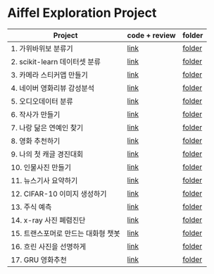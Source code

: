 # Aiffel Exploration Project

|Project|code + review|folder|
|-|-|-|
|1. 가위바위보 분류기 | [link](https://github.com/nameunji/aiffel_project/blob/main/exp/[E-01]rock_scissor_paper.ipynb) | [folder](https://github.com/nameunji/aiffel_project/tree/main/rock_scissor_paper_classifier) |
|2. scikit-learn 데이터셋 분류 | [link](https://github.com/nameunji/aiffel_project/blob/main/exp/[E-02]DigitWineCancer.ipynb) | [folder](https://github.com/nameunji/aiffel_project/tree/main/scikit_learn_classifier) |
|3. 카메라 스티커앱 만들기 | [link](https://github.com/nameunji/aiffel_project/blob/main/exp/[E-03]cat_whiskers.ipynb) | [folder](https://github.com/nameunji/aiffel_project/tree/main/camera_sticker) |
|4. 네이버 영화리뷰 감성분석 | [link](https://github.com/nameunji/aiffel_project/blob/main/exp/[E-04]sentiment_classification.ipynb) | [folder](https://github.com/nameunji/aiffel_project/tree/main/sentiment_classification) |
|5. 오디오데이터 분류 | [link](https://github.com/nameunji/aiffel_project/blob/main/exp/[E-05]Spectrogram_classification.ipynb) | [folder](https://github.com/nameunji/aiffel_project/tree/main/speech_recognition) |
|6. 작사가 만들기 | [link](https://github.com/nameunji/aiffel_project/blob/main/exp/[E-06]lyricist.ipynb) | [folder](https://github.com/nameunji/aiffel_project/tree/main/lyricist) |
|7. 나랑 닮은 연예인 찾기 | [link](https://github.com/nameunji/aiffel_project/blob/main/exp/[E-07]face_embedding.ipynb) | [folder](https://github.com/nameunji/aiffel_project/tree/main/face_embedding) |
|8. 영화 추천하기 | [link](https://github.com/nameunji/aiffel_project/blob/main/exp/[E-08]movielens.ipynb) | [folder](https://github.com/nameunji/aiffel_project/tree/main/recommend_data) |
|9. 나의 첫 캐글 경진대회| [link](https://github.com/nameunji/aiffel_project/blob/main/exp/[E-09]kaggle.ipynb) | [folder](https://github.com/nameunji/aiffel_project/tree/main/kaggle_kakr_housing) |
|10. 인물사진 만들기| [link](https://github.com/nameunji/aiffel_project/blob/main/exp/[E-10]segmentation.ipynb) | [folder](https://github.com/nameunji/aiffel_project/tree/main/human_segmentation) |
|11. 뉴스기사 요약하기| [link](https://github.com/nameunji/aiffel_project/blob/main/exp/[E-11]news_summarization.ipynb) | [folder](https://github.com/nameunji/aiffel_project/tree/main/news_summarization) |
|12. CIFAR-10 이미지 생성하기| [link](https://github.com/nameunji/aiffel_project/blob/main/exp/[E-12]cifar-10.ipynb) | [folder](https://github.com/nameunji/aiffel_project/tree/main/dcgan_newimage) |
|13. 주식 예측| [link](https://github.com/nameunji/aiffel_project/blob/main/exp/[E-13]stock_prediction.ipynb) | [folder](https://github.com/nameunji/aiffel_project/tree/main/stock_prediction) |
|14. x-ray 사진 폐렴진단| [link](https://github.com/nameunji/aiffel_project/blob/main/exp/[E-14]chest_xray.ipynb) | [folder](https://github.com/nameunji/aiffel_project/tree/main/chest_xray) |
|15. 트랜스포머로 만드는 대화형 챗봇| [link](https://github.com/nameunji/aiffel_project/blob/main/exp/[E-15]chatbot.ipynb) | [folder](https://github.com/nameunji/aiffel_project/tree/main/chatbot) |
|16. 흐린 사진을 선명하게| [link](https://github.com/nameunji/aiffel_project/blob/main/exp/[E-16]super_resolution.ipynb) | [folder](https://github.com/nameunji/aiffel_project/tree/main/super_resolution) |
|17. GRU 영화추천| [link](https://github.com/nameunji/aiffel_project/blob/main/exp/[E-17]sbr.ipynb) | [folder](https://github.com/nameunji/aiffel_project/tree/main/yoochoose-data) |